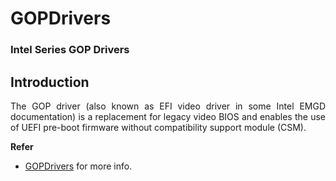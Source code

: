 # GOPDrivers

### Intel Series GOP Drivers

## Introduction

<p align="justify">The GOP driver (also known as EFI video driver in some Intel EMGD documentation) is a replacement for legacy video BIOS and enables the use of UEFI pre-boot firmware without compatibility support module (CSM).</p>

**Refer**
- [GOPDrivers](https://www.win-raid.com/t5360f13-EFI-LAN-BIOS-Intel-GopDriver-modules.html) for more info.
